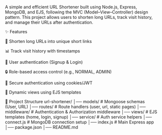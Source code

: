 A simple and efficient URL Shortener built using Node.js, Express, MongoDB, and EJS, following the MVC (Model–View–Controller) design pattern.
This project allows users to shorten long URLs, track visit history, and manage their URLs after authentication.

✨ Features

🔗 Shorten long URLs into unique short links

📊 Track visit history with timestamps

👤 User authentication (Signup & Login)

🔒 Role-based access control (e.g., NORMAL, ADMIN)

🍪 Secure authentication using cookies/JWT

🎨 Dynamic views using EJS templates

📂 Project Structure
url-shortener/
│── models/          # Mongoose schemas (User, URL)
│── routes/          # Route handlers (user, url, static pages)
│── middleware/      # Authentication & Authorization middleware
│── views/           # EJS templates (home, login, signup)
│── service/         # Auth service helpers
│── connect.js       # MongoDB connection setup
│── index.js         # Main Express app
│── package.json
│── README.md
